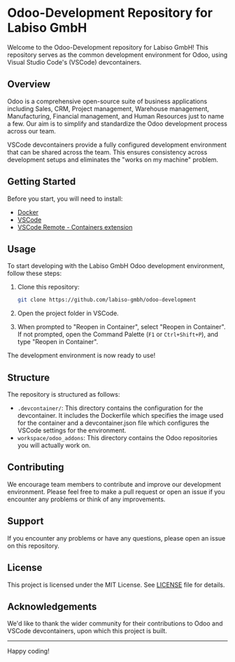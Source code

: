 # Odoo-Development Repository for Labiso GmbH

Welcome to the Odoo-Development repository for Labiso GmbH! This repository serves as the common development environment for Odoo, using Visual Studio Code's (VSCode) devcontainers.

## Overview

Odoo is a comprehensive open-source suite of business applications including Sales, CRM, Project management, Warehouse management, Manufacturing, Financial management, and Human Resources just to name a few. Our aim is to simplify and standardize the Odoo development process across our team.

VSCode devcontainers provide a fully configured development environment that can be shared across the team. This ensures consistency across development setups and eliminates the "works on my machine" problem.

## Getting Started

Before you start, you will need to install:

- [Docker](https://docs.docker.com/get-docker/)
- [VSCode](https://code.visualstudio.com/download)
- [VSCode Remote - Containers extension](https://marketplace.visualstudio.com/items?itemName=ms-vscode-remote.remote-containers)

## Usage

To start developing with the Labiso GmbH Odoo development environment, follow these steps:

1. Clone this repository:

    ```bash
    git clone https://github.com/labiso-gmbh/odoo-development
    ```

2. Open the project folder in VSCode.

3. When prompted to "Reopen in Container", select "Reopen in Container". If not prompted, open the Command Palette (`F1` or `Ctrl+Shift+P`), and type "Reopen in Container".

The development environment is now ready to use!

## Structure

The repository is structured as follows:

- `.devcontainer/`: This directory contains the configuration for the devcontainer. It includes the Dockerfile which specifies the image used for the container and a devcontainer.json file which configures the VSCode settings for the environment.
- `workspace/odoo_addons`: This directory contains the Odoo repositories you will actually work on.

## Contributing

We encourage team members to contribute and improve our development environment. Please feel free to make a pull request or open an issue if you encounter any problems or think of any improvements.

## Support

If you encounter any problems or have any questions, please open an issue on this repository.

## License

This project is licensed under the MIT License. See [LICENSE](LICENSE) file for details.

## Acknowledgements

We'd like to thank the wider community for their contributions to Odoo and VSCode devcontainers, upon which this project is built.

---

Happy coding!
